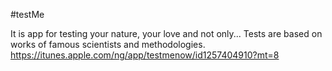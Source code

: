 #testMe

It is app for testing your nature, your love and not only... Tests are based on works of famous scientists and methodologies.
https://itunes.apple.com/ng/app/testmenow/id1257404910?mt=8
